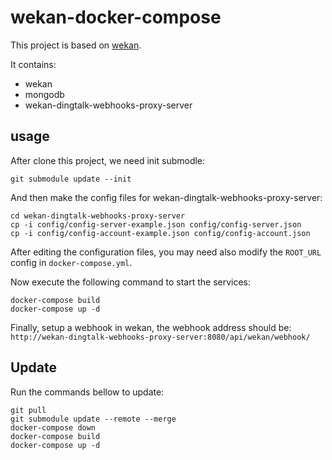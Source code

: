 # wekan-docker-compose

This project is based on [wekan](https://github.com/wekan/wekan/blob/master/docker-compose.yml).

It contains:
- wekan
- mongodb
- wekan-dingtalk-webhooks-proxy-server

## usage

After clone this project, we need init submodle:

```
git submodule update --init
```

And then make the config files for wekan-dingtalk-webhooks-proxy-server:

```
cd wekan-dingtalk-webhooks-proxy-server
cp -i config/config-server-example.json config/config-server.json
cp -i config/config-account-example.json config/config-account.json
```

After editing the configuration files, you may need also modify the `ROOT_URL` config in `docker-compose.yml`.

Now execute the following command to start the services:

```
docker-compose build
docker-compose up -d
```

Finally, setup a webhook in wekan, the webhook address should be: `http://wekan-dingtalk-webhooks-proxy-server:8080/api/wekan/webhook/`

## Update

Run the commands bellow to update:

```
git pull
git submodule update --remote --merge
docker-compose down
docker-compose build
docker-compose up -d
```
